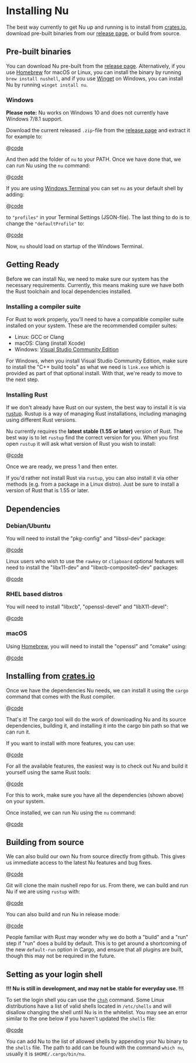 # Installing Nu

The best way currently to get Nu up and running is to install from [crates.io](https://crates.io), download pre-built binaries from our [release page](https://github.com/nushell/nushell/releases), or build from source.

## Pre-built binaries

You can download Nu pre-built from the [release page](https://github.com/nushell/nushell/releases). Alternatively, if you use [Homebrew](https://brew.sh/) for macOS or Linux, you can install the binary by running `brew install nushell`, and if you use [Winget](https://docs.microsoft.com/en-us/windows/package-manager/winget/) on Windows, you can install Nu by running `winget install nu`.

### Windows

**Please note:** Nu works on Windows 10 and does not currently have Windows 7/8.1 support.

Download the current released `.zip`-file from the [release page](https://github.com/nushell/nushell/releases) and extract it for example to:

@[code](@snippets/installation/windows_example_extraction_location.sh)

And then add the folder of `nu` to your PATH. Once we have done that, we can run Nu using the `nu` command:

@[code](@snippets/installation/windows_run_nu.sh)

If you are using [Windows Terminal](https://github.com/microsoft/terminal) you can set `nu` as your default shell by adding:

@[code](@snippets/installation/windows_terminal_default_shell.sh)

to `"profiles"` in your Terminal Settings (JSON-file). The last thing to do is to change the `"defaultProfile"` to:

@[code](@snippets/installation/windows_change_default_profile.sh)

Now, `nu` should load on startup of the Windows Terminal.

## Getting Ready

Before we can install Nu, we need to make sure our system has the necessary requirements. Currently, this means making sure we have both the Rust toolchain and local dependencies installed.

### Installing a compiler suite

For Rust to work properly, you'll need to have a compatible compiler suite installed on your system. These are the recommended compiler suites:

- Linux: GCC or Clang
- macOS: Clang (install Xcode)
- Windows: [Visual Studio Community Edition](https://visualstudio.microsoft.com/vs/community/)

For Windows, when you install Visual Studio Community Edition, make sure to install the "C++ build tools" as what we need is `link.exe` which is provided as part of that optional install. With that, we're ready to move to the next step.

### Installing Rust

If we don't already have Rust on our system, the best way to install it is via [rustup](https://rustup.rs/). Rustup is a way of managing Rust installations, including managing using different Rust versions.

Nu currently requires the **latest stable (1.55 or later)** version of Rust. The best way is to let `rustup` find the correct version for you. When you first open `rustup` it will ask what version of Rust you wish to install:

@[code](@snippets/installation/rustup_choose_rust_version.sh)

Once we are ready, we press 1 and then enter.

If you'd rather not install Rust via `rustup`, you can also install it via other methods (e.g. from a package in a Linux distro). Just be sure to install a version of Rust that is 1.55 or later.

## Dependencies

### Debian/Ubuntu

You will need to install the "pkg-config" and "libssl-dev" package:

@[code](@snippets/installation/install_pkg_config_libssl_dev.sh)

Linux users who wish to use the `rawkey` or `clipboard` optional features will need to install the "libx11-dev" and "libxcb-composite0-dev" packages:

@[code](@snippets/installation/use_rawkey_and_clipboard.sh)

### RHEL based distros

You will need to install "libxcb", "openssl-devel" and "libX11-devel":

@[code](@snippets/installation/install_rhel_dependencies.sh)

### macOS

Using [Homebrew](https://brew.sh/), you will need to install the "openssl" and "cmake" using:

@[code](@snippets/installation/macos_deps.sh)

## Installing from [crates.io](https://crates.io)

Once we have the dependencies Nu needs, we can install it using the `cargo` command that comes with the Rust compiler.

@[code](@snippets/installation/cargo_install_nu.sh)

That's it! The cargo tool will do the work of downloading Nu and its source dependencies, building it, and installing it into the cargo bin path so that we can run it.

If you want to install with more features, you can use:

@[code](@snippets/installation/cargo_install_nu_more_features.sh)

For all the available features, the easiest way is to check out Nu and build it yourself using the same Rust tools:

@[code](@snippets/installation/build_nu_yourself.sh)

For this to work, make sure you have all the dependencies (shown above) on your system.

Once installed, we can run Nu using the `nu` command:

@[code](@snippets/installation/crates_run_nu.sh)

## Building from source

We can also build our own Nu from source directly from github. This gives us immediate access to the latest Nu features and bug fixes.

@[code](@snippets/installation/git_clone_nu.sh)

Git will clone the main nushell repo for us. From there, we can build and run Nu if we are using `rustup` with:

@[code](@snippets/installation/build_nu_from_source.sh)

You can also build and run Nu in release mode:

@[code](@snippets/installation/build_nu_from_source_release.sh)

People familiar with Rust may wonder why we do both a "build" and a "run" step if "run" does a build by default. This is to get around a shortcoming of the new `default-run` option in Cargo, and ensure that all plugins are built, though this may not be required in the future.

## Setting as your login shell

**!!! Nu is still in development, and may not be stable for everyday use. !!!**

To set the login shell you can use the [`chsh`](https://linux.die.net/man/1/chsh) command.
Some Linux distributions have a list of valid shells located in `/etc/shells` and will disallow changing the shell until Nu is in the whitelist. You may see an error similar to the one below if you haven't updated the `shells` file:

@[code](@snippets/installation/chsh_invalid_shell_error.sh)

You can add Nu to the list of allowed shells by appending your Nu binary to the `shells` file.
The path to add can be found with the command `which nu`, usually it is `$HOME/.cargo/bin/nu`.
